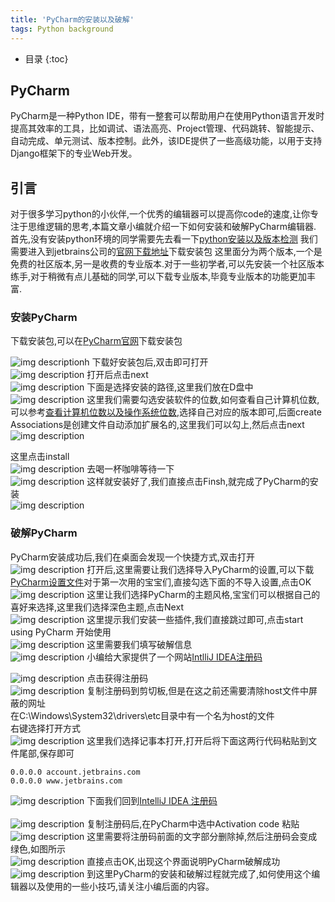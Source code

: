 ```yaml
---
title: 'PyCharm的安装以及破解'
tags: Python background 
---
```



* 目录
{:toc}



## PyCharm
PyCharm是一种Python IDE，带有一整套可以帮助用户在使用Python语言开发时提高其效率的工具，比如调试、语法高亮、Project管理、代码跳转、智能提示、自动完成、单元测试、版本控制。此外，该IDE提供了一些高级功能，以用于支持Django框架下的专业Web开发。
## 引言
对于很多学习python的小伙伴,一个优秀的编辑器可以提高你code的速度,让你专注于思维逻辑的思考,本篇文章小编就介绍一下如何安装和破解PyCharm编辑器.
首先,没有安装python环境的同学需要先去看一下[python安装以及版本检测](https://blog.csdn.net/qq_40223983/article/details/95655470)
我们需要进入到jetbrains公司的[官网下载地址](http://www.jetbrains.com/pycharm/download/)下载安装包
这里面分为两个版本,一个是免费的社区版本,另一是收费的专业版本.对于一些初学者,可以先安装一个社区版本练手,对于稍微有点儿基础的同学,可以下载专业版本,毕竟专业版本的功能更加丰富.
### 安装PyCharm  
下载安装包,可以在[PyCharm官网](http://www.jetbrains.com/pycharm/?fromMenu)下载安装包  

![img description](/img/posts/pycharm/install1.png)h
下载好安装包后,双击即可打开    
![img description](/img/posts/pycharm/install2.png)
打开后点击next  
![img description](/img/posts/pycharm/install3.png)
下面是选择安装的路径,这里我们放在D盘中  
![img description](/img/posts/pycharm/install4.png)
这里我们需要勾选安装软件的位数,如何查看自己计算机位数,可以参考[查看计算机位数以及操作系统位数](https://blog.csdn.net/a_dreaming_fish/article/details/50442617),选择自己对应的版本即可,后面create Associations是创建文件自动添加扩展名的,这里我们可以勾上,然后点击next  
![img description](/img/posts/pycharm/install5.png)

这里点击install  
![img description](/img/posts/pycharm/install6.png)
去喝一杯咖啡等待一下  
![img description](/img/posts/pycharm/install7.png)
这样就安装好了,我们直接点击Finsh,就完成了PyCharm的安装  
![img description](/img/posts/pycharm/install8.png)

### 破解PyCharm  
PyCharm安装成功后,我们在桌面会发现一个快捷方式,双击打开  
![img description](/img/posts/pycharm/install9.png)
打开后,这里需要让我们选择导入PyCharm的设置,可以下载[PyCharm设置文件](https://download.csdn.net/download/qq_40223983/11367284)对于第一次用的宝宝们,直接勾选下面的不导入设置,点击OK  
![img description](/img/posts/pycharm/install10.png)
这里让我们选择PyCharm的主题风格,宝宝们可以根据自己的喜好来选择,这里我们选择深色主题,点击Next  
![img description](/img/posts/pycharm/install11.png)
这里提示我们安装一些插件,我们直接跳过即可,点击start using PyCharm 开始使用  
![img description](/img/posts/pycharm/install12.png)
这里需要我们填写破解信息  
![img description](/img/posts/pycharm/install13.png)
小编给大家提供了一个网站[IntlliJ IDEA注册码](http://idea.medeming.com/jet/)  

![img description](/img/posts/pycharm/install14.png)
点击获得注册码  
![img description](/img/posts/pycharm/install15.png)
复制注册码到剪切板,但是在这之前还需要清除host文件中屏蔽的网址  
在C:\Windows\System32\drivers\etc目录中有一个名为host的文件  
右键选择打开方式  
![img description](/img/posts/pycharm/install16.png)
这里我们选择记事本打开,打开后将下面这两行代码粘贴到文件尾部,保存即可  

```
0.0.0.0 account.jetbrains.com
0.0.0.0 www.jetbrains.com
```

![img description](/img/posts/pycharm/install17.png)
下面我们回到[IntelliJ IDEA 注册码  
](http://idea.lanyus.com/)  
![img description](/img/posts/pycharm/install18.png)
复制注册码后,在PyCharm中选中Activation code 粘贴  
![img description](/img/posts/pycharm/install19.png)
这里需要将注册码前面的文字部分删除掉,然后注册码会变成绿色,如图所示  
![img description](/img/posts/pycharm/install20.png)
直接点击OK,出现这个界面说明PyCharm破解成功  
![img description](/img/posts/pycharm/install21.png)
到这里PyCharm的安装和破解过程就完成了,如何使用这个编辑器以及使用的一些小技巧,请关注小编后面的内容。






